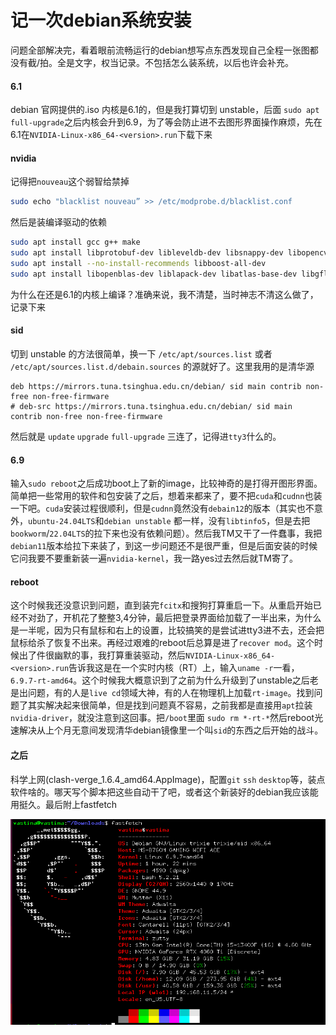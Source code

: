 # 记一次debian系统安装
问题全部解决完，看着眼前流畅运行的debian想写点东西发现自己全程一张图都没有截/拍。全是文字，权当记录。不包括怎么装系统，以后也许会补充。

#### 6.1
debian 官网提供的.iso 内核是6.1的，但是我打算切到 unstable，后面 `sudo apt full-upgrade`之后内核会升到6.9，为了等会防止进不去图形界面操作麻烦，先在6.1在`NVIDIA-Linux-x86_64-<version>.run`下载下来

#### nvidia
记得把`nouveau`这个弱智给禁掉
```bash
sudo echo "blacklist nouveau” >> /etc/modprobe.d/blacklist.conf
```
然后是装编译驱动的依赖
```bash
sudo apt install gcc g++ make
sudo apt install libprotobuf-dev libleveldb-dev libsnappy-dev libopencv-dev libhdf5-serial-dev protobuf-compiler
sudo apt install --no-install-recommends libboost-all-dev  
sudo apt install libopenblas-dev liblapack-dev libatlas-base-dev libgflags-dev libgoogle-glog-dev liblmdb-dev
```
为什么在还是6.1的内核上编译？准确来说，我不清楚，当时神志不清这么做了，记录下来

#### sid
切到 unstable 的方法很简单，换一下 `/etc/apt/sources.list` 或者 `/etc/apt/sources.list.d/debain.sources` 的源就好了。这里我用的是清华源
```
deb https://mirrors.tuna.tsinghua.edu.cn/debian/ sid main contrib non-free non-free-firmware
# deb-src https://mirrors.tuna.tsinghua.edu.cn/debian/ sid main contrib non-free non-free-firmware
```
然后就是 `update` `upgrade` `full-upgrade` 三连了，记得进`tty3`什么的。

#### 6.9
输入`sudo reboot`之后成功boot上了新的image，比较神奇的是打得开图形界面。简单把一些常用的软件和包安装了之后，想着来都来了，要不把`cuda`和`cudnn`也装一下吧。`cuda`安装过程很顺利，但是`cudnn`竟然没有`debain12`的版本（其实也不意外，`ubuntu-24.04LTS`和`debian unstable` 都一样，没有`libtinfo5`，但是去把`bookworm`/`22.04LTS`的拉下来也没有依赖问题）。然后我TM又干了一件蠢事，我把`debian11`版本给拉下来装了，到这一步问题还不是很严重，但是后面安装的时候它问我要不要重新装一遍`nvidia-kernel`，我一路yes过去然后就TM寄了。

#### reboot
这个时候我还没意识到问题，直到装完`fcitx`和搜狗打算重启一下。从重启开始已经不对劲了，开机花了整整3,4分钟，最后把登录界面给加载了一半出来，为什么是一半呢，因为只有鼠标和右上的设置，比较搞笑的是尝试进tty3进不去，还会把鼠标给杀了恢复不出来。再经过艰难的reboot后总算是进了`recover mod`。这个时候出了件很幽默的事，我打算重装驱动，然后`NVIDIA-Linux-x86_64-<version>.run`告诉我这是在一个实时内核（RT）上，输入`uname -r`一看，`6.9.7-rt-amd64`。这个时候我大概意识到了之前为什么升级到了unstable之后老是出问题，有的人是`live cd`领域大神，有的人在物理机上加载`rt-image`。找到问题了其实解决起来很简单，但是找到问题真不容易，之前我都是直接用`apt`拉装`nvidia-driver`，就没注意到这回事。把`/boot`里面 `sudo rm *-rt-*`然后reboot光速解决从上个月无意间发现清华debian镜像里一个叫`sid`的东西之后开始的战斗。

#### 之后
科学上网(clash-verge_1.6.4_amd64.AppImage)，配置`git` `ssh` `desktop`等，装点软件啥的。哪天写个脚本把这些自动干了吧，或者这个新装好的debian我应该能用挺久。最后附上fastfetch

![](./fastfetch.png)